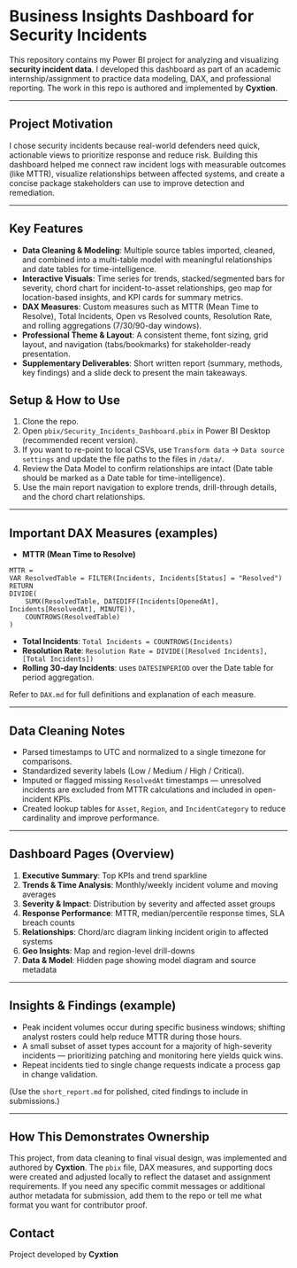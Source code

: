 # Business Insights Dashboard for Security Incidents

This repository contains my Power BI project for analyzing and visualizing **security incident data**. I developed this dashboard as part of an academic internship/assignment to practice data modeling, DAX, and professional reporting. The work in this repo is authored and implemented by **Cyxtion**.

---

## Project Motivation

I chose security incidents because real-world defenders need quick, actionable views to prioritize response and reduce risk. Building this dashboard helped me connect raw incident logs with measurable outcomes (like MTTR), visualize relationships between affected systems, and create a concise package stakeholders can use to improve detection and remediation.

---

## Key Features

* **Data Cleaning & Modeling**: Multiple source tables imported, cleaned, and combined into a multi-table model with meaningful relationships and date tables for time-intelligence.
* **Interactive Visuals**: Time series for trends, stacked/segmented bars for severity, chord chart for incident-to-asset relationships, geo map for location-based insights, and KPI cards for summary metrics.
* **DAX Measures**: Custom measures such as MTTR (Mean Time to Resolve), Total Incidents, Open vs Resolved counts, Resolution Rate, and rolling aggregations (7/30/90-day windows).
* **Professional Theme & Layout**: A consistent theme, font sizing, grid layout, and navigation (tabs/bookmarks) for stakeholder-ready presentation.
* **Supplementary Deliverables**: Short written report (summary, methods, key findings) and a slide deck to present the main takeaways.

## Setup & How to Use

1. Clone the repo.
2. Open `pbix/Security_Incidents_Dashboard.pbix` in Power BI Desktop (recommended recent version).
3. If you want to re-point to local CSVs, use `Transform data` -> `Data source settings` and update the file paths to the files in `/data/`.
4. Review the Data Model to confirm relationships are intact (Date table should be marked as a Date table for time-intelligence).
5. Use the main report navigation to explore trends, drill-through details, and the chord chart relationships.

---

## Important DAX Measures (examples)

* **MTTR (Mean Time to Resolve)**

```
MTTR =
VAR ResolvedTable = FILTER(Incidents, Incidents[Status] = "Resolved")
RETURN
DIVIDE(
    SUMX(ResolvedTable, DATEDIFF(Incidents[OpenedAt], Incidents[ResolvedAt], MINUTE)),
    COUNTROWS(ResolvedTable)
)
```

* **Total Incidents**: `Total Incidents = COUNTROWS(Incidents)`
* **Resolution Rate**: `Resolution Rate = DIVIDE([Resolved Incidents], [Total Incidents])`
* **Rolling 30-day Incidents**: uses `DATESINPERIOD` over the Date table for period aggregation.

Refer to `DAX.md` for full definitions and explanation of each measure.

---

## Data Cleaning Notes

* Parsed timestamps to UTC and normalized to a single timezone for comparisons.
* Standardized severity labels (Low / Medium / High / Critical).
* Imputed or flagged missing `ResolvedAt` timestamps — unresolved incidents are excluded from MTTR calculations and included in open-incident KPIs.
* Created lookup tables for `Asset`, `Region`, and `IncidentCategory` to reduce cardinality and improve performance.

---

## Dashboard Pages (Overview)

1. **Executive Summary**: Top KPIs and trend sparkline
2. **Trends & Time Analysis**: Monthly/weekly incident volume and moving averages
3. **Severity & Impact**: Distribution by severity and affected asset groups
4. **Response Performance**: MTTR, median/percentile response times, SLA breach counts
5. **Relationships**: Chord/arc diagram linking incident origin to affected systems
6. **Geo Insights**: Map and region-level drill-downs
7. **Data & Model**: Hidden page showing model diagram and source metadata

---

## Insights & Findings (example)

* Peak incident volumes occur during specific business windows; shifting analyst rosters could help reduce MTTR during those hours.
* A small subset of asset types account for a majority of high-severity incidents — prioritizing patching and monitoring here yields quick wins.
* Repeat incidents tied to single change requests indicate a process gap in change validation.

(Use the `short_report.md` for polished, cited findings to include in submissions.)

---

## How This Demonstrates Ownership

This project, from data cleaning to final visual design, was implemented and authored by **Cyxtion**. The `pbix` file, DAX measures, and supporting docs were created and adjusted locally to reflect the dataset and assignment requirements. If you need any specific commit messages or additional author metadata for submission, add them to the repo or tell me what format you want for contributor proof.


## Contact

Project developed by **Cyxtion**
